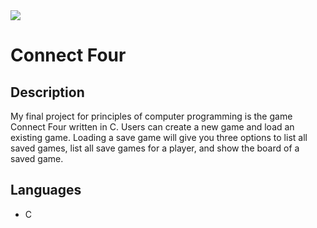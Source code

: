 <img src="https://i.imgur.com/cUWP3MY.png"/>

# Connect Four

## Description
My final project for principles of computer programming is the game Connect Four written in C. Users can create a new game and load an existing game.
Loading a save game will give you three options to list all saved games, list all save games for a player, and show the board of a saved game.

## Languages
- C 

